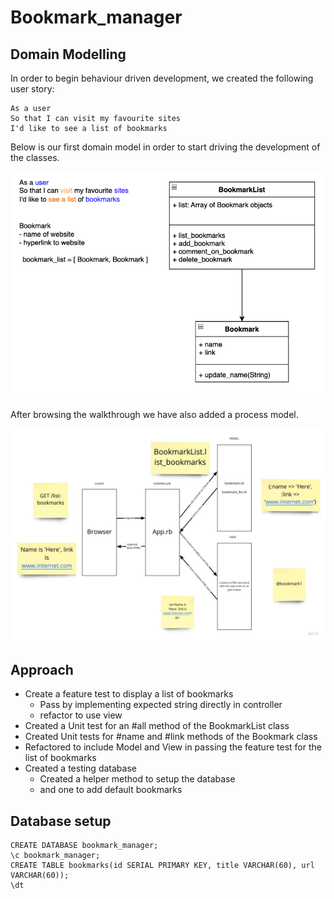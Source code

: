 # Bookmark_manager

## Domain Modelling

In order to begin behaviour driven development, we created the following user story:

```
As a user
So that I can visit my favourite sites
I'd like to see a list of bookmarks
```

Below is our first domain model in order to start driving the development of the classes.

![First Domain Model](./diagrams/001-BookmarkManager-Domain.png)

After browsing the walkthrough we have also added a process model.

![First Process Model](./diagrams/002-BookmarkManager-Process.jpg)

## Approach

- Create a feature test to display a list of bookmarks
  - Pass by implementing expected string directly in controller
  - refactor to use view
- Created a Unit test for an #all method of the BookmarkList class
- Created Unit tests for #name and #link methods of the Bookmark class
- Refactored to include Model and View in passing the feature test for the list of bookmarks
- Created a testing database
  - Created a helper method to setup the database
  - and one to add default bookmarks


## Database setup
```
CREATE DATABASE bookmark_manager;
\c bookmark_manager;
CREATE TABLE bookmarks(id SERIAL PRIMARY KEY, title VARCHAR(60), url VARCHAR(60));
\dt
```